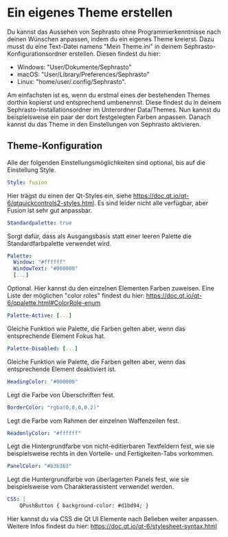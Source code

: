 # Ein eigenes Theme erstellen
Du kannst das Aussehen von Sephrasto ohne Programmierkenntnisse nach deinen Wünschen anpassen, indem du ein eigenes Theme kreierst. Dazu musst du eine Text-Datei namens "Mein Theme.ini" in deinem Sephrasto-Konfigurationsordner erstellen. Diesen findest du hier:

- Windows: "User/Dokumente/Sephrasto"
- macOS: "User/Library/Preferences/Sephrasto"
- Linux: "home/user/.config/Sephrasto".

Am einfachsten ist es, wenn du erstmal eines der bestehenden Themes dorthin kopierst und entsprechend umbenennst. Diese findest du in deinem Sephrasto-Installationsordner im Unterordner Data/Themes. Nun kannst du beispielsweise ein paar der dort festgelegten Farben anpassen. Danach kannst du das Theme in den Einstellungen von Sephrasto aktivieren.

## Theme-Konfiguration
Alle der folgenden Einstellungsmöglichkeiten sind optional, bis auf die Einstellung Style.

```yml
Style: fusion
```
Hier trägst du einen der Qt-Styles ein, siehe <a href="https://doc.qt.io/qt-6/qtquickcontrols2-styles.html">https://doc.qt.io/qt-6/qtquickcontrols2-styles.html</a>. Es sind leider nicht alle verfügbar, aber Fusion ist sehr gut anpassbar.

```yml
Standardpalette: true
```
Sorgt dafür, dass als Ausgangsbasis statt einer leeren Palette die Standardfarbpalette verwendet wird.

```yml
Palette:
  Window: "#ffffff"
  WindowText: "#000000"
  [...]
```
Optional. Hier kannst du den einzelnen Elementen Farben zuweisen. Eine Liste der möglichen "color roles" findest du hier: <a href="https://doc.qt.io/qt-6/qpalette.html#ColorRole-enum">https://doc.qt.io/qt-6/qpalette.html#ColorRole-enum</a>

```yml
Palette-Active: [...]
```
Gleiche Funktion wie Palette, die Farben gelten aber, wenn das entsprechende Element Fokus hat.

```yml
Palette-Disabled: [...]
```
Gleiche Funktion wie Palette, die Farben gelten aber, wenn das entsprechende Element deaktiviert ist.

```yml
HeadingColor: "#000000"
```
Legt die Farbe von Überschriften fest.

```yml
BorderColor: "rgba(0,0,0,0.2)"
```
Legt die Farbe vom Rahmen der einzelnen Waffenzeilen fest.

```yml
ReadonlyColor: "#ffffff"
```
Legt die Hintergrundfarbe von nicht-editierbaren Textfeldern fest, wie sie beispielsweise rechts in den Vorteile- und Fertigkeiten-Tabs vorkommen.

```yml
PanelColor: "#b3b3b3"
```
Legt die Huntergrundfarbe von überlagerten Panels fest, wie sie beispielsweise vom Charakterassistent verwendet werden.

```yml
CSS: |
    QPushButton { background-color: #d1bd94; }
```
Hier kannst du via CSS die Qt UI Elemente nach Belieben weiter anpassen. Weitere Infos findest du hier: <a href="https://doc.qt.io/qt-6/stylesheet-syntax.html">https://doc.qt.io/qt-6/stylesheet-syntax.html</a>